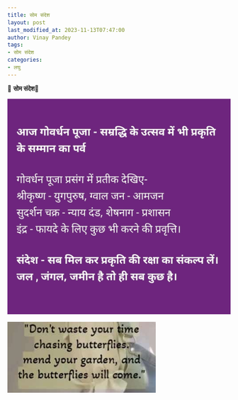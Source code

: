 ```yaml
---
title: सोम संदेश
layout: post
last_modified_at: 2023-11-13T07:47:00
author: Vinay Pandey
tags:
- सोम संदेश
categories:
- लघु
---
```

🙏 **सोम संदेश**🙏


![IMG-20231113-WA0001.jpg](/images/IMG-20231113-WA0001.jpg)

![IMG-20231113-WA0002.jpg](/images/IMG-20231113-WA0002.jpg)

